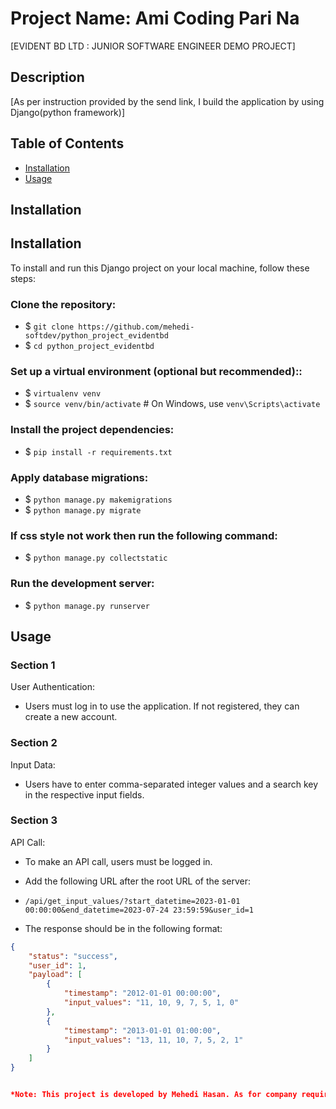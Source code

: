 # Project Name: Ami Coding Pari Na

[EVIDENT BD LTD : JUNIOR SOFTWARE ENGINEER DEMO PROJECT]

## Description

[As per instruction provided by the send link, I build the application by using Django(python framework)]

## Table of Contents

- [Installation](#installation)
- [Usage](#usage)

## Installation
## Installation

To install and run this Django project on your local machine, follow these steps:

### Clone the repository:
- $ `git clone https://github.com/mehedi-softdev/python_project_evidentbd`
- $ `cd python_project_evidentbd`

### Set up a virtual environment (optional but recommended)::
- $ `virtualenv venv`
- $ `source venv/bin/activate`  # On Windows, use `venv\Scripts\activate`

### Install the project dependencies:
- $ `pip install -r requirements.txt`

### Apply database migrations:
- $ `python manage.py makemigrations`
- $ `python manage.py migrate`


### If css style not work then run the following command:
- $ `python manage.py collectstatic`

### Run the development server:
- $ `python manage.py runserver`




## Usage

### Section 1
User Authentication:
- Users must log in to use the application. If not registered, they can create a new account.

### Section 2
Input Data:
- Users have to enter comma-separated integer values and a search key in the respective input fields.

### Section 3
API Call:
- To make an API call, users must be logged in.
- Add the following URL after the root URL of the server:
- `/api/get_input_values/?start_datetime=2023-01-01 00:00:00&end_datetime=2023-07-24 23:59:59&user_id=1`

- The response should be in the following format:
```json
{
    "status": "success",
    "user_id": 1,
    "payload": [
        {
            "timestamp": "2012-01-01 00:00:00",
            "input_values": "11, 10, 9, 7, 5, 1, 0"
        },
        {
            "timestamp": "2013-01-01 01:00:00",
            "input_values": "13, 11, 10, 7, 5, 2, 1"
        }
    ]
}


*Note: This project is developed by Mehedi Hasan. As for company requirements as a demo project. 

